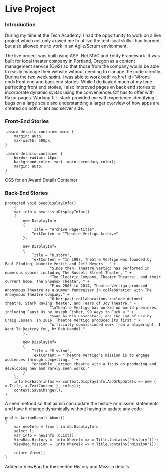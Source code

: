 # Live Project

<h3>Introduction</h3>

During my time at the Tech Academy, I had the opportunity to work on a live project which not only alowed me to utilize the technical skills I had learned, but also allowed me to work in an Agile/Scrum environment.

The live project was built using ASP .Net MVC and Entity Framework. It was built for local theater company in Portland, Oregon as a content management service (CMS) so that those from the company would be able to easily manage their website without needing to manage the code directly. During the two week sprint, I was able to work both <a href id="#front-end>front end</a> and back end stories. While I dedicated much of my time perfecting front end stories, I also improved pages on back end stories to incorporate dynamic syntax using the conveniences C# has to offer with Razor pages. Working full-stack provided me with experience identifying bugs on a large scale and understanding a larger overview of how apps are created on both client and server side. 


<h3 id="#front-end">Front-End Stories</h3>

```
.award-details-container-main {
    margin: auto;
    max-width: 500px; 
}

.award-details-container {
    border-radius: 15px;
    background-color: var(--main-secondary-color);
    margin: auto;
}

```

CSS for an Award Details Container




<h3 id=#back-end">Back-End Stories</h3>
                 
```                 
protected void SeedDisplayInfo()
    {
    var info = new List<DisplayInfo>() 
    {
        new DisplayInfo
        {
            Title = "Archive Page-title",
            TextContent = "Theatre Vertigo Archive"
        },

        new DisplayInfo
        {
            Title = "History",
            TextContent = "In 1997, Theatre Vertigo was founded by Paul Floding, Nanette Pettit and Jeff Meyers.  " +
                    "Since then, Theatre Vertigo has performed in numerous spaces including The Russell Street Theater, " +
                    "The Electric Company, Theater!Theatre!, and their current home, The Shoebox Theater. " +
                    "From 2003 to 2014, Theatre Vertigo produced Anonymous Theatre as a summer fundraiser in collaboration with The Anonymous Theatre Company." +
                    "Other past collaborations include defunkt theatre, Stark Raving Theater, and Tears of Joy Theatre." +
                    "\nTheatre Vertigo has worked on world premieres including Faust Us by Joseph Fisher, 99 Ways to Fuck a " +
                    "Swan by Kim Rosenstock, and The End of Sex by Craig Jessen. In 2016, Theatre Vertigo produced its first " +
                    "officially commissioned work from a playwright, I Want To Destroy You, by Rob Handel."
        },

        new DisplayInfo
        {
            Title = "Mission",
            TextContent = "Theatre Vertigo’s mission is to engage audiences through compelling, " +
            "ensemble - driven theatre with a focus on producing and developing new and rarely seen works."
        }
    };
    info.ForEach(infos => context.DisplayInfo.AddOrUpdate(x => new { x.Title, x.TextContent }, infos));
    context.SaveChanges();
}
```
A seed method so that admin can update the history or mission statements and have it change dynamically without having to update any code. 


```
public ActionResult About()
{
    var newInfo = from l in db.DisplayInfo
    select l;
    var info = newInfo.ToList();
    ViewBag.History = (info.Where(x => x.Title.Contains("History")));
    ViewBag.Mission = (info.Where(x => x.Title.Contains("Mission")));
   
    return View();
}
```
Added a ViewBag for the seeded History and Mission details 
